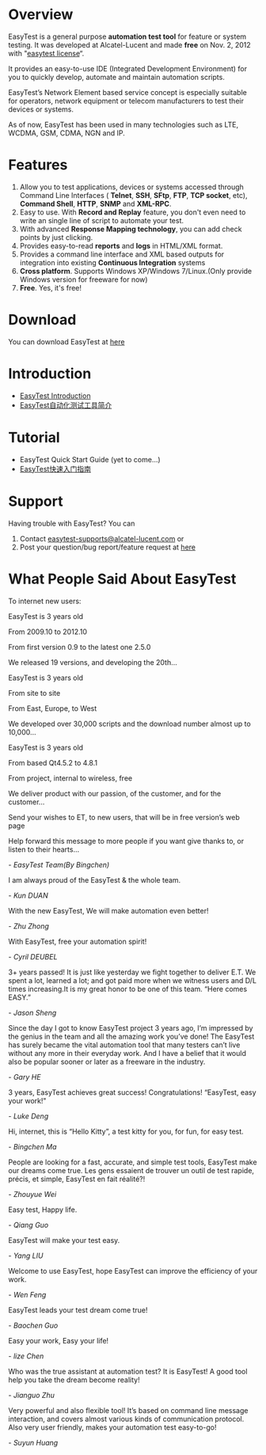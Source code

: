 # Overview #
EasyTest is a general purpose **automation test tool** for feature or system testing. It was developed at Alcatel-Lucent and made **free** on Nov. 2, 2012 with "[easytest license](https://github.com/EasyTestTeam/EasyTest/blob/master/EasyTest_License.txt)“.

It provides an easy-to-use IDE (Integrated Development Environment) for you to quickly develop, automate and maintain automation scripts. 

EasyTest’s Network Element based service concept is especially suitable for operators, network equipment or telecom manufacturers to test their devices or systems.

As of now, EasyTest has been used in many technologies such as LTE, WCDMA, GSM, CDMA, NGN and IP.

# Features #
1. Allow you to test applications, devices or systems accessed through Command Line Interfaces ( **Telnet**, **SSH**, **SFtp**, **FTP**, **TCP socket**, etc), **Command Shell**, **HTTP**, **SNMP** and **XML-RPC**.
2. Easy to use. With **Record and Replay** feature, you don't even need to write an single line of script to automate your test.
3. With advanced **Response Mapping technology**, you can add check points by just clicking.
4. Provides easy-to-read **reports** and **logs** in HTML/XML format.
5. Provides a command line interface and XML based outputs for integration into existing **Continuous Integration** systems
6. **Cross platform**. Supports Windows XP/Windows 7/Linux.(Only provide Windows version for freeware for now)
7. **Free**. Yes, it's free!

# Download #
You can download EasyTest at [here](http://sourceforge.net/projects/easytest/files/EasyTest-2.7.1Free.exe/download)

# Introduction #
- [EasyTest Introduction](http://sourceforge.net/projects/easytest/files/EasyTest_Introduction.pdf/download)
- [EasyTest自动化测试工具简介](http://sourceforge.net/projects/easytest/files/EasyTest_Introduction_ChineseVersion.pdf/download)

# Tutorial #
- EasyTest Quick Start Guide (yet to come...)
- [EasyTest快速入门指南](http://sourceforge.net/projects/easytest/files/EasyTest_Quick_Start_Guide_ChineseVersion.zip/download)

# Support #
Having trouble with EasyTest? You can

1. Contact easytest-supports@alcatel-lucent.com or
2. Post your question/bug report/feature request at [here](https://github.com/EasyTest2012/EasyTest/issues)

# What People Said About EasyTest #

To internet new users:

EasyTest is 3 years old

From 2009.10 to 2012.10

From first version 0.9 to the latest one 2.5.0

We released 19 versions, and developing the 20th…

EasyTest is 3 years old

From site to site

From East, Europe, to West

We developed over 30,000 scripts and the download number almost up to 10,000…

EasyTest is 3 years old

From based Qt4.5.2 to 4.8.1

From project, internal to wireless, free

We deliver product with our passion, of the customer, and for the customer…

Send your wishes to ET, to new users, that will be in free version’s web page

Help forward this message to more people if you want give thanks to, or listen to their hearts…

\- _EasyTest Team(By Bingchen)_

I am always proud of the EasyTest & the whole team.

\- _Kun DUAN_

With the new EasyTest, We will make automation even better!

\- _Zhu Zhong_

With EasyTest, free your automation spirit!

\- _Cyril DEUBEL_

3+ years passed! It is just like yesterday we fight together to deliver E.T. We spent a lot, learned a lot; and got paid more when we witness users and D/L times increasing.It is my great honor to be one of this team.
“Here comes EASY.”

\- _Jason Sheng_

Since the day I got to know EasyTest project 3 years ago, I’m impressed by the genius in the team and all the amazing work you’ve done! The EasyTest has surely became the vital automation tool that many testers can’t live without any more in their everyday work. And I have a belief that it would also be popular sooner or later as a freeware in the industry.

\- _Gary HE_

3 years, EasyTest achieves great success! Congratulations!
“EasyTest, easy your work!"

\- _Luke Deng_

Hi, internet, this is “Hello Kitty”, a test kitty for you, for fun, for easy test.

\- _Bingchen Ma_

People are looking for a fast, accurate, and simple test tools, EasyTest make our dreams come true.
Les gens essaient de trouver un outil de test rapide, précis, et simple, EasyTest en fait réalité?!

\- _Zhouyue Wei_

Easy test, Happy life.

\- _Qiang Guo_

EasyTest will make your test easy.

\- _Yang LIU_

Welcome to use EasyTest, hope EasyTest can improve the efficiency of your work.

\- _Wen Feng_

EasyTest leads your test dream come true!

\- _Baochen Guo_

Easy your work, Easy your life!

\- _lize Chen_

Who was the true assistant at automation test? It is  EasyTest! A good tool help you take the dream become reality! 

\- _Jianguo Zhu_

Very powerful and also flexible tool!
It’s based on command line message interaction, and covers almost various kinds of communication protocol.
Also very user friendly, makes your automation test easy-to-go!

\- _Suyun Huang_